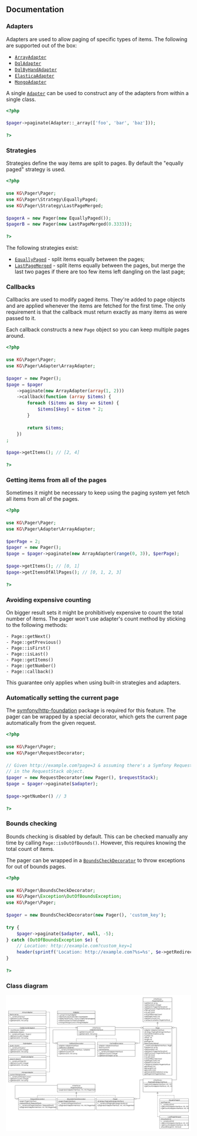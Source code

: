 Documentation
-------------

### Adapters

Adapters are used to allow paging of specific types of items. The following
are supported out of the box:

* [`ArrayAdapter`](/src/Adapter/ArrayAdapter.php)
* [`DqlAdapter`](/src/Adapter/DqlAdapter.php)
* [`DqlByHandAdapter`](/src/Adapter/DqlByHandAdapter.php)
* [`ElasticaAdapter`](/src/Adapter/ElasticaAdapter.php)
* [`MongoAdapter`](/src/Adapter/MongoAdapter.php)

A single [`Adapter`](/src/Adapter.php) can be used to construct any of the
adapters from within a single class.

```php
<?php

$pager->paginate(Adapter::_array(['foo', 'bar', 'baz']));

?>
```

### Strategies

Strategies define the way items are split to pages. By default the "equally
paged" strategy is used.

```php
<?php

use KG\Pager\Pager;
use KG\Pager\Strategy\EquallyPaged;
use KG\Pager\Strategy\LastPageMerged;

$pagerA = new Pager(new EquallyPaged());
$pagerB = new Pager(new LastPageMerged(0.3333));

?>
```

The following strategies exist:

- [`EquallyPaged`](/src/Strategy/EquallyPaged.php) - split items equally
  between the pages;
- [`LastPageMerged`](/src/Strategy/LastPageMerged.php) - split items equally
  between the pages, but merge the last two pages if there are too few items
  left dangling on the last page;

### Callbacks

Callbacks are used to modify paged items. They're added to page objects and
are applied whenever the items are fetched for the first time. The only
requirement is that the callback must return exactly as many items as were
passed to it.

Each callback constructs a new `Page` object so you can keep multiple pages
around.

```php
<?php

use KG\Pager\Pager;
use KG\Pager\Adapter\ArrayAdapter;

$pager = new Pager();
$page = $pager
    ->paginate(new ArrayAdapter(array(1, 2)))
    ->callback(function (array $items) {
        foreach ($items as $key => $item) {
            $items[$key] = $item * 2;
        }

        return $items;
    })
;

$page->getItems(); // [2, 4]

?>
```

### Getting items from all of the pages

Sometimes it might be necessary to keep using the paging system yet fetch all
items from all of the pages.

```php
<?php

use KG\Pager\Pager;
use KG\Pager\Adapter\ArrayAdapter;

$perPage = 2;
$pager = new Pager();
$page = $pager->paginate(new ArrayAdapter(range(0, 3)), $perPage);

$page->getItems(); // [0, 1]
$page->getItemsOfAllPages(); // [0, 1, 2, 3]

?>
```

### Avoiding expensive counting

On bigger result sets it might be prohibitively expensive to count the total
number of items. The pager won't use adapter's count method by sticking to the
following methods:

    - Page::getNext()
    - Page::getPrevious()
    - Page::isFirst()
    - Page::isLast()
    - Page::getItems()
    - Page::getNumber()
    - Page::callback()

This guarantee only applies when using built-in strategies and adapters.

### Automatically setting the current page

The [symfony/http-foundation](https://packagist.org/packages/symfony/http-foundation)
package is required for this feature. The pager can be wrapped by a special
decorator, which gets the current page automatically from the given request.

```php
<?php

use KG\Pager\Pager;
use KG\Pager\RequestDecorator;

// Given http://example.com?page=3 & assuming there's a Symfony Request object
// in the RequestStack object.
$pager = new RequestDecorator(new Pager(), $requestStack);
$page = $pager->paginate($adapter);

$page->getNumber() // 3

?>
```

### Bounds checking

Bounds checking is disabled by default. This can be checked manually any time
by calling `Page::isOutOfBounds()`. However, this requires knowing the total
count of items.

The pager can be wrapped in a [`BoundsCheckDecorator`](/src/BoundsCheckDecorator.php)
to throw exceptions for out of bounds pages.

```php
<?php

use KG\Pager\BoundsCheckDecorator;
use KG\Pager\Exception\OutOfBoundsException;
use KG\Pager\Pager;

$pager = new BoundsCheckDecorator(new Pager(), 'custom_key');

try {
    $pager->paginate($adapter, null, -5);
} catch (OutOfBoundsException $e) {
    // Location: http://example.com?custom_key=1
    header(sprintf('Location: http://example.com?%s=%s', $e->getRedirectKey(), 1));
}

?>
```

### Class diagram

![class diagram](class_diagram.png)
